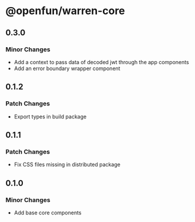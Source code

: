 # @openfun/warren-core

## 0.3.0

### Minor Changes

- Add a context to pass data of decoded jwt through the app components
- Add an error boundary wrapper component

## 0.1.2

### Patch Changes

- Export types in build package

## 0.1.1

### Patch Changes

- Fix CSS files missing in distributed package

## 0.1.0

### Minor Changes

- Add base core components
